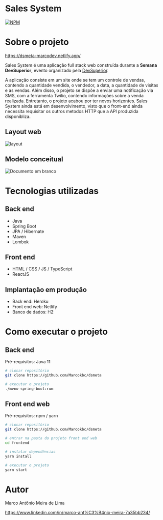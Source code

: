 # Sales System
[![NPM](https://img.shields.io/npm/l/react)](https://github.com/devsuperior/sds1-wmazoni/blob/master/LICENSE) 

# Sobre o projeto

https://dsmeta-marcodev.netlify.app/

Sales System é uma aplicação full stack web construída durante a **Semana DevSuperior**, evento organizado pela [DevSuperior](https://devsuperior.com "Site da DevSuperior").

A aplicação consiste em um site onde se tem um controle de vendas, contendo a quantidade vendida, o vendedor, a data, a quantidade de visitas e as vendas. Além disso, o projeto se dispõe a enviar uma notificação via SMS, com a ferramenta Twilio, contendo informações sobre a venda realizada. 
Entretanto, o projeto acabou por ter novos horizontes. Sales System ainda está em desenvolvimento, visto que o front-end ainda necessita requisitar os outros metodos HTTP que a API produzida disponibliza.

## Layout web
![layout](https://user-images.githubusercontent.com/88397083/190874993-2b1f59fc-e824-4afe-a67c-f14e2dba4fe1.png)


## Modelo conceitual
![Documento em branco](https://user-images.githubusercontent.com/88397083/191341534-7954e0cf-9097-4885-8bc2-b451ffbaa700.png)


# Tecnologias utilizadas
## Back end
- Java
- Spring Boot
- JPA / Hibernate
- Maven
- Lombok
## Front end
- HTML / CSS / JS / TypeScript
- ReactJS
## Implantação em produção
- Back end: Heroku
- Front end web: Netlify
- Banco de dados: H2

# Como executar o projeto

## Back end
Pré-requisitos: Java 11

```bash
# clonar repositório
git clone https://github.com/Marcokbc/dsmeta

# executar o projeto
./mvnw spring-boot:run
```

## Front end web
Pré-requisitos: npm / yarn

```bash
# clonar repositório
git clone https://github.com/Marcokbc/dsmeta

# entrar na pasta do projeto front end web
cd frontend

# instalar dependências
yarn install

# executar o projeto
yarn start
```

# Autor

Marco Antônio Meira de Lima

https://www.linkedin.com/in/marco-ant%C3%B4nio-meira-7a35bb234/
